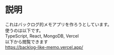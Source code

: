 # 説明

これはバックログ的メモアプリを作ろうとしています。  
使うのは以下です。  
TypeScript, React, MongoDB, Vercel  
以下から閲覧できます  
https://backlog-like-memo.vercel.app/
